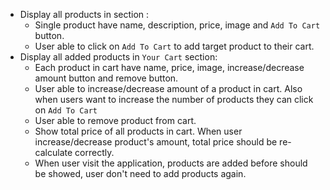 - Display all products in section :
  - Single product have name, description, price, image and `Add To Cart` button.
  - User able to click on `Add To Cart` to add target product to their cart.
- Display all added products in `Your Cart` section:
  - Each product in cart have name, price, image, increase/decrease amount button and remove button.
  - User able to increase/decrease amount of a product in cart. Also when users want to increase the number of products they can click on `Add To Cart`
  - User able to remove product from cart.
  - Show total price of all products in cart. When user increase/decrease product's amount, total price should be re-calculate correctly.
  - When user visit the application, products are added before should be showed, user don't need to add products again.
